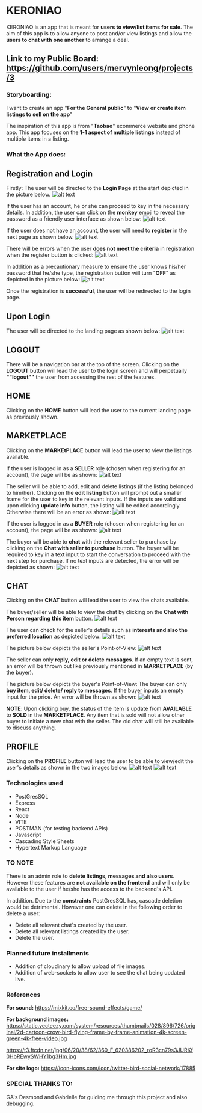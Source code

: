 # KERONIAO

KERONIAO is an app that is meant for **users to view/list items for sale**. The aim of this app is to allow anyone to post and/or view listings and allow the **users to chat with one another** to arrange a deal.

## Link to my Public Board: https://github.com/users/mervynleong/projects/3

### Storyboarding:

I want to create an app "**For the General public**" to "**View or create item listings to sell on the app**"

The inspiration of this app is from "**Taobao**" ecommerce website and phone app.
This app focuses on the **1-1 aspect of multiple listings** instead of multiple items in a listing.

### What the App does:

## Registration and Login

Firstly: The user will be directed to the **Login Page** at the start depicted in the picture below.
![alt text](frontend/public/login.jpg)

If the user has an account, he or she can proceed to key in the necessary details. In addition, the user can click on the **monkey** emoji to reveal the password as a friendly user interface as shown below:
![alt text](<frontend/public/reveal password.jpg>)

If the user does not have an account, the user will need to **register** in the next page as shown below.
![alt text](frontend/public/register.jpg)

There will be errors when the user **does not meet the criteria** in registration when the register button is clicked:
![alt text](frontend/public/register-error.jpg)

In addition as a precautionary measure to ensure the user knows his/her password that he/she type, the registration button will turn "**OFF**" as depicted in the picture below:
![alt text](frontend/public/register-error2.jpg)

Once the registration is **successful**, the user will be redirected to the login page.

## Upon Login

The user will be directed to the landing page as shown below:
![alt text](frontend/public/landing-page.jpg)

## LOGOUT

There will be a navigation bar at the top of the screen.
Clicking on the **LOGOUT** button will lead the user to the login screen and will perpetually **""logout""** the user from accessing the rest of the features.

## HOME

Clicking on the **HOME** button will lead the user to the current landing page as previously shown.

## MARKETPLACE

Clicking on the **MARKEtPLACE** button will lead the user to view the listings available.

If the user is logged in as a **SELLER** role (chosen when registering for an account), the page will be as shown:
![alt text](frontend/public/marketplace-seller.jpg)

The seller will be able to add, edit and delete listings (if the listing belonged to him/her). Clicking on the **edit listing** button will prompt out a smaller frame for the user to key in the relevant inputs. If the inputs are valid and upon clicking **update info** button, the listing will be edited accordingly. Otherwise there will be an error as shown:
![alt text](frontend/public/edit-listing.jpg)

If the user is logged in as a **BUYER** role (chosen when registering for an account), the page will be as shown:
![alt text](frontend/public/marketplace-buyer.jpg)

The buyer will be able to **chat** with the relevant seller to purchase by clicking on the **Chat with seller to purchase** button.
The buyer will be required to key in a text input to start the conversation to proceed with the next step for purchase. If no text inputs are detected, the error will be depicted as shown:
![alt text](frontend/public/buyer-chat-error.jpg)

## CHAT

Clicking on the **CHAT** button will lead the user to view the chats available.

The buyer/seller will be able to view the chat by clicking on the **Chat with Person regarding this item** button.
![alt text](frontend/public/chat-main.jpg)

The user can check for the seller's details such as **interests and also the preferred location** as depicted below:
![alt text](frontend/public/sellerdetails.jpg)

The picture below depicts the seller's Point-of-View:
![alt text](frontend/public/seller-chat-view.jpg)

The seller can only **reply, edit or delete messages**. If an empty text is sent, an error will be thrown out like previously mentioned in **MARKETPLACE** (by the buyer).

The picture below depicts the buyer's Point-of-View:
The buyer can only **buy item, edit/ delete/ reply to messages**. If the buyer inputs an empty input for the price. An error will be thrown as shown:
![alt text](frontend/public/buy-price-error.jpg)

**NOTE**: Upon clicking buy, the status of the item is update from **AVAILABLE** to **SOLD** in the **MARKETPLACE**. Any item that is sold will not allow other buyer to initiate a new chat with the seller. The old chat will still be available to discuss anything.

## PROFILE

Clicking on the **PROFILE** button will lead the user to be able to view/edit the user's details as shown in the two images below:
![alt text](frontend/public/info.jpg)
![alt text](frontend/public/updateinfo.jpg)

### Technologies used

- PostGresSQL
- Express
- React
- Node
- VITE
- POSTMAN (for testing backend APIs)
- Javascript
- Cascading Style Sheets
- Hypertext Markup Language

### TO NOTE

There is an admin role to **delete listings, messages and also users**. However these features are **not available on the frontend** and will only be available to the user if he/she has the access to the backend's API.

In addition. Due to the **constraints** PostGresSQL has, cascade deletion would be detrimental. However one can delete in the following order to delete a user:

- Delete all relevant chat's created by the user.
- Delete all relevant listings created by the user.
- Delete the user.

### Planned future installments

- Addition of cloudinary to allow upload of file images.
- Addition of web-sockets to allow user to see the chat being updated live.

### References

**For sound:**
https://mixkit.co/free-sound-effects/game/

**For background images:**
https://static.vecteezy.com/system/resources/thumbnails/028/896/726/original/2d-cartoon-crow-bird-flying-frame-by-frame-animation-4k-screen-green-4k-free-video.jpg

https://t3.ftcdn.net/jpg/06/20/38/62/360_F_620386202_roR3cn79s3JURKf0HbREwySWHY1bg3Hm.jpg

**For site logo:**
https://icon-icons.com/icon/twitter-bird-social-network/17885

### SPECIAL THANKS TO:

GA's Desmond and Gabrielle for guiding me through this project and also debugging.
